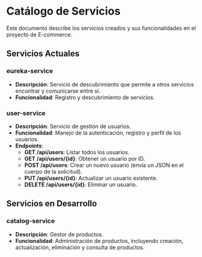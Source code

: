 # Catálogo de Servicios

Este documento describe los servicios creados y sus funcionalidades en el proyecto de E-commerce.

## Servicios Actuales

### eureka-service
- **Descripción**: Servicio de descubrimiento que permite a otros servicios encontrar y comunicarse entre sí.
- **Funcionalidad**: Registro y descubrimiento de servicios.

### user-service
- **Descripción**: Servicio de gestión de usuarios.
- **Funcionalidad**: Manejo de la autenticación, registro y perfil de los usuarios.
- **Endpoints**:
    - **GET /api/users**: Listar todos los usuarios.
    - **GET /api/users/{id}**: Obtener un usuario por ID.
    - **POST /api/users**: Crear un nuevo usuario (envía un JSON en el cuerpo de la solicitud).
    - **PUT /api/users/{id}**: Actualizar un usuario existente.
    - **DELETE /api/users/{id}**: Eliminar un usuario.

## Servicios en Desarrollo

### catalog-service
- **Descripción**: Gestor de productos.
- **Funcionalidad**: Administración de productos, incluyendo creación, actualización, eliminación y consulta de productos.